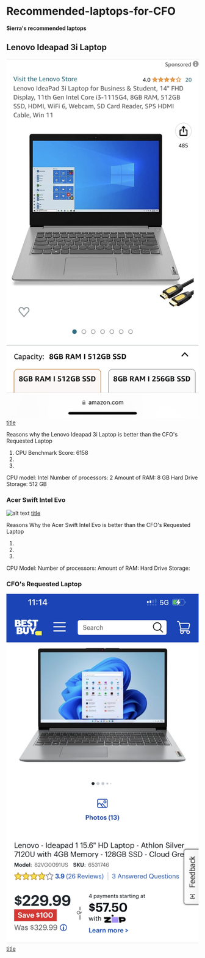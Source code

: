 # Recommended-laptops-for-CFO

**Sierra's recommended laptops** 

## Lenovo Ideapad 3i Laptop

![alt text](Computer.JPG)
[title](https://www.amazon.com/Lenovo-IdeaPad-Business-Student-i3-1115G4/dp/B0BSR6N4WY/ref=sr_1_2_sspa?crid=31ZBEMBLDQUC1&keywords=lenovo%2Blaptop&qid=1689560155&refinements=p_n_feature_thirty-three_browse-bin%3A23720419011&rnid=23720416011&s=pc&sprefix=lenovo%2B%2Caps%2C196&sr=1-2-spons&sp_csd=d2lkZ2V0TmFtZT1zcF9hdGY&th=1)

Reasons why the Lenovo Ideapad 3i Laptop is better than the CFO's Requested Laptop

1. CPU Benchmark Score: 6158
2.
3.

CPU model: Intel
Number of processors: 2
Amount of RAM: 8 GB
Hard Drive Storage: 512 GB

### Acer Swift Intel Evo
![alt text](Amazon.(2).png)
[title](https://www.amazon.com/gp/product/B093TMFFC3?tag=rtings-lt-r-third-party-prime-20&ie=UTF8&th=1) 



Reasons Why the Acer Swift Intel Evo is better than the CFO's Requested Laptop

1.
2.
3.

CPU Model:
Number of processors:
Amount of RAM:
Hard Drive Storage:

### CFO's Requested Laptop

![alt text](BestBuy.JPG)
[title](https://www.bestbuy.com/site/lenovo-ideapad-1-15-6-hd-laptop-athlon-silver-7120u-with-4gb-memory-128gb-ssd-cloud-grey/6531746.p?skuId=6531746)

